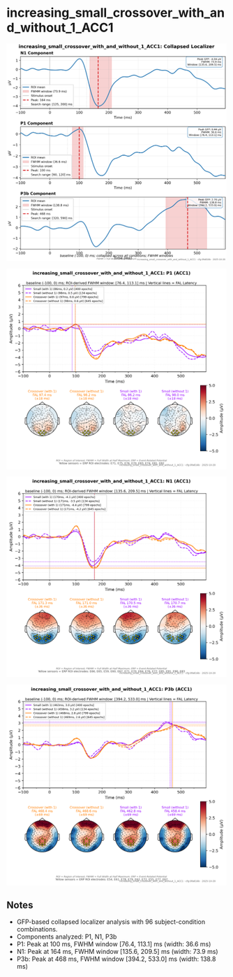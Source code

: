 # increasing_small_crossover_with_and_without_1_ACC1

![figure](docs/assets/plots/increasing_small_crossover_with_and_without_1_ACC1/increasing_small_crossover_with_and_without_1_ACC1-collapsed_localizer.png)

![figure](docs/assets/plots/increasing_small_crossover_with_and_without_1_ACC1/increasing_small_crossover_with_and_without_1_ACC1-P1.png)

![figure](docs/assets/plots/increasing_small_crossover_with_and_without_1_ACC1/increasing_small_crossover_with_and_without_1_ACC1-N1.png)

![figure](docs/assets/plots/increasing_small_crossover_with_and_without_1_ACC1/increasing_small_crossover_with_and_without_1_ACC1-P3b.png)


## Notes

- GFP-based collapsed localizer analysis with 96 subject-condition combinations.
- Components analyzed: P1, N1, P3b
- P1: Peak at 100 ms, FWHM window [76.4, 113.1] ms (width: 36.6 ms)
- N1: Peak at 164 ms, FWHM window [135.6, 209.5] ms (width: 73.9 ms)
- P3b: Peak at 468 ms, FWHM window [394.2, 533.0] ms (width: 138.8 ms)
